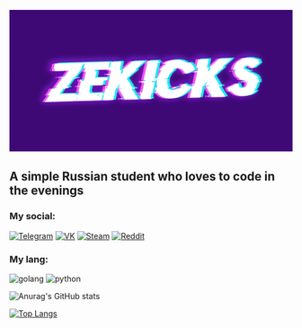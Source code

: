 [![Header](https://github.com/Zek1ckzzz/Zek1ckzzz/blob/main/source/icon.png)](https://t.me/zekicks)

## A simple Russian student who loves to code in the evenings

### My social:
[![Telegram](https://img.shields.io/badge/Telegram-white?style=for-the-badge&logo=telegram)](https://t.me/zekicks)
[![VK](https://img.shields.io/badge/VK-white?style=for-the-badge&logo=Vk)](https://vk.com/zekicks)
[![Steam](https://img.shields.io/badge/Steam-black?style=for-the-badge&logo=steam)](https://steamcommunity.com/id/zekicks/)
[![Reddit](https://img.shields.io/badge/Reddit-black?style=for-the-badge&logo=reddit)](https://www.reddit.com/user/zekicksmp4)
### My lang:
![golang](https://img.shields.io/badge/GO-blueviolet?style=for-the-badge&logo=go)
![python](https://img.shields.io/badge/Python-white?style=for-the-badge&logo=python)

![Anurag's GitHub stats](https://github-readme-stats.vercel.app/api?username=Zek1ckzzz&show_icons=true&theme=synthwave)

[![Top Langs](https://github-readme-stats.vercel.app/api/top-langs/?username=Zek1ckzzz&layout=compact)](https://github.com/anuraghazra/github-readme-stats)
